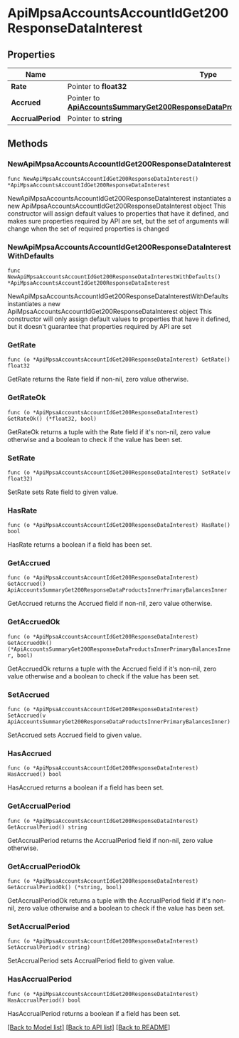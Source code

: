 # ApiMpsaAccountsAccountIdGet200ResponseDataInterest

## Properties

Name | Type | Description | Notes
------------ | ------------- | ------------- | -------------
**Rate** | Pointer to **float32** |  | [optional] 
**Accrued** | Pointer to [**ApiAccountsSummaryGet200ResponseDataProductsInnerPrimaryBalancesInner**](ApiAccountsSummaryGet200ResponseDataProductsInnerPrimaryBalancesInner.md) |  | [optional] 
**AccrualPeriod** | Pointer to **string** |  | [optional] 

## Methods

### NewApiMpsaAccountsAccountIdGet200ResponseDataInterest

`func NewApiMpsaAccountsAccountIdGet200ResponseDataInterest() *ApiMpsaAccountsAccountIdGet200ResponseDataInterest`

NewApiMpsaAccountsAccountIdGet200ResponseDataInterest instantiates a new ApiMpsaAccountsAccountIdGet200ResponseDataInterest object
This constructor will assign default values to properties that have it defined,
and makes sure properties required by API are set, but the set of arguments
will change when the set of required properties is changed

### NewApiMpsaAccountsAccountIdGet200ResponseDataInterestWithDefaults

`func NewApiMpsaAccountsAccountIdGet200ResponseDataInterestWithDefaults() *ApiMpsaAccountsAccountIdGet200ResponseDataInterest`

NewApiMpsaAccountsAccountIdGet200ResponseDataInterestWithDefaults instantiates a new ApiMpsaAccountsAccountIdGet200ResponseDataInterest object
This constructor will only assign default values to properties that have it defined,
but it doesn't guarantee that properties required by API are set

### GetRate

`func (o *ApiMpsaAccountsAccountIdGet200ResponseDataInterest) GetRate() float32`

GetRate returns the Rate field if non-nil, zero value otherwise.

### GetRateOk

`func (o *ApiMpsaAccountsAccountIdGet200ResponseDataInterest) GetRateOk() (*float32, bool)`

GetRateOk returns a tuple with the Rate field if it's non-nil, zero value otherwise
and a boolean to check if the value has been set.

### SetRate

`func (o *ApiMpsaAccountsAccountIdGet200ResponseDataInterest) SetRate(v float32)`

SetRate sets Rate field to given value.

### HasRate

`func (o *ApiMpsaAccountsAccountIdGet200ResponseDataInterest) HasRate() bool`

HasRate returns a boolean if a field has been set.

### GetAccrued

`func (o *ApiMpsaAccountsAccountIdGet200ResponseDataInterest) GetAccrued() ApiAccountsSummaryGet200ResponseDataProductsInnerPrimaryBalancesInner`

GetAccrued returns the Accrued field if non-nil, zero value otherwise.

### GetAccruedOk

`func (o *ApiMpsaAccountsAccountIdGet200ResponseDataInterest) GetAccruedOk() (*ApiAccountsSummaryGet200ResponseDataProductsInnerPrimaryBalancesInner, bool)`

GetAccruedOk returns a tuple with the Accrued field if it's non-nil, zero value otherwise
and a boolean to check if the value has been set.

### SetAccrued

`func (o *ApiMpsaAccountsAccountIdGet200ResponseDataInterest) SetAccrued(v ApiAccountsSummaryGet200ResponseDataProductsInnerPrimaryBalancesInner)`

SetAccrued sets Accrued field to given value.

### HasAccrued

`func (o *ApiMpsaAccountsAccountIdGet200ResponseDataInterest) HasAccrued() bool`

HasAccrued returns a boolean if a field has been set.

### GetAccrualPeriod

`func (o *ApiMpsaAccountsAccountIdGet200ResponseDataInterest) GetAccrualPeriod() string`

GetAccrualPeriod returns the AccrualPeriod field if non-nil, zero value otherwise.

### GetAccrualPeriodOk

`func (o *ApiMpsaAccountsAccountIdGet200ResponseDataInterest) GetAccrualPeriodOk() (*string, bool)`

GetAccrualPeriodOk returns a tuple with the AccrualPeriod field if it's non-nil, zero value otherwise
and a boolean to check if the value has been set.

### SetAccrualPeriod

`func (o *ApiMpsaAccountsAccountIdGet200ResponseDataInterest) SetAccrualPeriod(v string)`

SetAccrualPeriod sets AccrualPeriod field to given value.

### HasAccrualPeriod

`func (o *ApiMpsaAccountsAccountIdGet200ResponseDataInterest) HasAccrualPeriod() bool`

HasAccrualPeriod returns a boolean if a field has been set.


[[Back to Model list]](../README.md#documentation-for-models) [[Back to API list]](../README.md#documentation-for-api-endpoints) [[Back to README]](../README.md)


